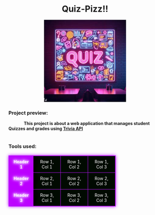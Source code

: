 <style>
  table {
    border-collapse: collapse;
    width: 70%;
    margin-top: 20px;
    border: 1px solid #bc13fe;
    box-shadow: 0 0 10px #bc13fe;
    animation: pulse 1.5s ease-out;
  }

  th, td {
    border: 1px solid #bc13fe;
    padding: 10px;
    text-align: center;
  }

  th {
    background-color: #bc13fe;
    color: #fff;
    font-weight: bold;
    text-shadow:
      0 0 7px #fff,
      0 0 10px #fff,
      0 0 21px #fff,
      0 0 42px #bc13fe,
      0 0 82px #bc13fe,
      0 0 92px #bc13fe,
      0 0 102px #bc13fe,
      0 0 151px #bc13fe;
  }

  td {
    background-color: #010a01;
    color: #fff;
  }

  @keyframes pulsate {
    
  100% {

      text-shadow:
      0 0 4px #fff,
      0 0 11px #fff,
      0 0 19px #fff,
      0 0 40px #bc13fe,
      0 0 80px #bc13fe,
      0 0 90px #bc13fe,
      0 0 100px #bc13fe,
      0 0 150px #bc13fe;
  
  }
  
  0% {

    text-shadow:
    0 0 2px #fff,
    0 0 4px #fff,
    0 0 6px #fff,
    0 0 10px #bc13fe,
    0 0 45px #bc13fe,
    0 0 55px #bc13fe,
    0 0 70px #bc13fe,
    0 0 80px #bc13fe;

}
</style>


<h1 align="center">Quiz-Pizz!!</h1>

<div align="center">
<img alt="Pop-up Quiz gif" src="/images/Quiz2.jpg">
</div>

<h3>Project preview:</h3>
<strong style="margin-left : 10%;">This project is about a web application that manages student Quizzes and grades using <a href="https://opentdb.com/api_config.php">Trivia API</a></strong>
<br>
<br>
<h3>Tools used:</h3>
<table>
  <tr>
    <th>Header 1</th>
    <td>Row 1, Col 1</td>
    <td>Row 1, Col 2</td>
    <td>Row 1, Col 3</td>
  </tr>
  <tr>
    <th>Header 2</th>
    <td>Row 2, Col 1</td>
    <td>Row 2, Col 2</td>
    <td>Row 2, Col 3</td>
  </tr>
  <tr>
    <th>Header 3</th>
    <td>Row 3, Col 1</td>
    <td>Row 3, Col 2</td>
    <td>Row 3, Col 3</td>
  </tr>
</table>

